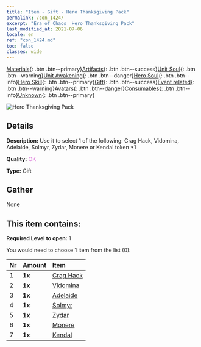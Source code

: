 ```yaml
---
title: "Item - Gift - Hero Thanksgiving Pack"
permalink: /con_1424/
excerpt: "Era of Chaos  Hero Thanksgiving Pack"
last_modified_at: 2021-07-06
locale: en
ref: "con_1424.md"
toc: false
classes: wide
---
```

 [Materials](/Items/){: .btn .btn--primary}[Artifacts](/Items/Artifacts/){: .btn .btn--success}[Unit Soul](/Items/UnitSoul/){: .btn .btn--warning}[Unit Awakening](/Items/UnitAwakening/){: .btn .btn--danger}[Hero Soul](/Items/HeroSoul/){: .btn .btn--info}[Hero Skill](/Items/HeroSkill/){: .btn .btn--primary}[Gift](/Items/Gift/){: .btn .btn--success}[Event related](/Items/Events/){: .btn .btn--warning}[Avatars](/Items/Avatars/){: .btn .btn--danger}[Consumables](/Items/Consumables/){: .btn .btn--info}[Unknown](/Items/Unknown/){: .btn .btn--primary}

 ![Hero Thanksgiving Pack](/images/t/i_907038.png)

## Details
 **Description:** Use it to select 1 of the following: Crag Hack, Vidomina, Adelaide, Solmyr, Zydar, Monere or Kendal token *1

 **Quality:** <span style="color: #DA70D6">OK</span>

 **Type:** Gift

## Gather

  None

## This item contains:

 **Required Level to open:** 1

 You would need to choose 1 item from the list (0):

  | Nr | Amount |     Item    |
  |:---|:-------|:------------|
  | 1 |  **1x** | [Crag Hack](/Items/her_375/) |  | 
  | 2 |  **1x** | [Vidomina](/Items/her_372/) |  | 
  | 3 |  **1x** | [Adelaide](/Items/her_359/) |  | 
  | 4 |  **1x** | [Solmyr](/Items/her_386/) |  | 
  | 5 |  **1x** | [Zydar](/Items/her_385/) |  | 
  | 6 |  **1x** | [Monere](/Items/her_379/) |  | 
  | 7 |  **1x** | [Kendal](/Items/her_363/) |  | 
